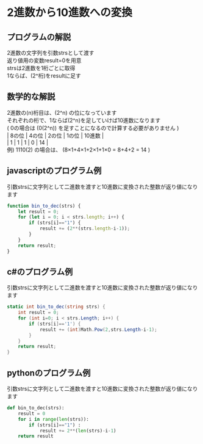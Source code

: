 # 2進数から10進数への変換


## プログラムの解説
2進数の文字列を引数strsとして渡す  
返り値用の変数result=0を用意  
strsは2進数を1桁ごとに取得  
1ならば、\(2^桁\)をresultに足す  

## 数学的な解説
2進数の\(n\)桁目は、\(2^n\) の位になっています  
それぞれの桁で、1ならば\(2^n\)を足していけば10進数になります  
( 0の場合は \(0(2^n)\) を足すことになるので計算する必要がありません )  
| 8の位 | 4の位 | 2の位 | 1の位 |  10進数 |  
| 1 | 1 | 1 | 0 |  14 |  
例) 1110(2) の場合は、 \(8×1+4×1+2×1+1×0 = 8+4+2 = 14 \)  

## javascriptのプログラム例
引数strsに文字列として二進数を渡すと10進数に変換された整数が返り値になります  
```js
function bin_to_dec(strs) {
    let result = 0;
    for (let i = 0; i < strs.length; i++) {
        if (strs[i]=="1") {
            result += (2**(strs.length-i-1));
        }
    }
    return result;
}
```

## c#のプログラム例
引数strsに文字列として二進数を渡すと10進数に変換された整数が返り値になります  
```cs
static int bin_to_dec(string strs) {
    int result = 0;
    for (int i=0; i < strs.Length; i++) {
        if (strs[i]=='1') {
            result += (int)Math.Pow(2,strs.Length-i-1);
        }
    }
    return result;
}
```

## pythonのプログラム例
引数strsに文字列として二進数を渡すと10進数に変換された整数が返り値になります  
```py
def bin_to_dec(strs):
    result = 0
    for i in range(len(strs)):
        if (strs[i]=="1") :
            result += 2**(len(strs)-i-1)
    return result
```
